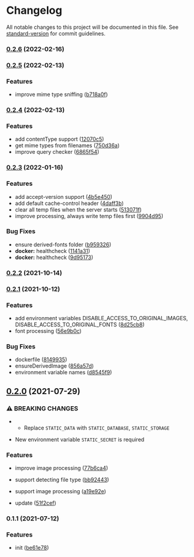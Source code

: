 # Changelog

All notable changes to this project will be documented in this file. See [standard-version](https://github.com/conventional-changelog/standard-version) for commit guidelines.

### [0.2.6](https://github.com/BlackGlory/static/compare/v0.2.5...v0.2.6) (2022-02-16)

### [0.2.5](https://github.com/BlackGlory/static/compare/v0.2.4...v0.2.5) (2022-02-13)


### Features

* improve mime type sniffing ([b718a0f](https://github.com/BlackGlory/static/commit/b718a0f8ae673711eb685e521d86c28e8e60fd03))

### [0.2.4](https://github.com/BlackGlory/static/compare/v0.2.3...v0.2.4) (2022-02-13)


### Features

* add contentType support ([12070c5](https://github.com/BlackGlory/static/commit/12070c5af88796dde0d48c5f3d3deeeaf067385e))
* get mime types from filenames ([750d36a](https://github.com/BlackGlory/static/commit/750d36ac88ff395390421778ee601df78e567b80))
* improve query checker ([6865f54](https://github.com/BlackGlory/static/commit/6865f54a81c9f801af0b8eaab380d0fa47679758))

### [0.2.3](https://github.com/BlackGlory/static/compare/v0.2.2...v0.2.3) (2022-01-16)


### Features

* add accept-version support ([4b5e450](https://github.com/BlackGlory/static/commit/4b5e450468b6cfde8b243c6d16aa4a3307b61e41))
* add default cache-control header ([4daff3b](https://github.com/BlackGlory/static/commit/4daff3bbbad977963fb23ce394314fa7d1ab2f23))
* clear all temp files when the server starts ([513071f](https://github.com/BlackGlory/static/commit/513071f45d4e2fae8d0d80bbc726d9df0ad0cd9c))
* improve processing, always write temp files first ([9904d95](https://github.com/BlackGlory/static/commit/9904d9527568920fe8ad558998af13060098d822))


### Bug Fixes

* ensure derived-fonts folder ([b959326](https://github.com/BlackGlory/static/commit/b9593262bf3d2c430f44254c5c1f1bff84653af0))
* **docker:** healthcheck ([1141a31](https://github.com/BlackGlory/static/commit/1141a31e0fa98cea4785ed555ea399a0226c3ba3))
* **docker:** healthcheck ([9d95173](https://github.com/BlackGlory/static/commit/9d95173f4376a82d0c5420a5380530904213d058))

### [0.2.2](https://github.com/BlackGlory/static/compare/v0.2.1...v0.2.2) (2021-10-14)

### [0.2.1](https://github.com/BlackGlory/static/compare/v0.2.0...v0.2.1) (2021-10-12)


### Features

* add environment variables DISABLE_ACCESS_TO_ORIGINAL_IMAGES, DISABLE_ACCESS_TO_ORIGINAL_FONTS ([8d25cb8](https://github.com/BlackGlory/static/commit/8d25cb83431232b744f7030fca60c6684392ec8b))
* font processing ([56e9b0c](https://github.com/BlackGlory/static/commit/56e9b0c5a317642d805e481ed885aefb7765d4c6))


### Bug Fixes

* dockerfile ([8149935](https://github.com/BlackGlory/static/commit/81499355ea630f650a7f13f084079f0cfba7f157))
* ensureDerivedImage ([856a57d](https://github.com/BlackGlory/static/commit/856a57d48ae895e0887d966c2bfd61d7a2bdf0d3))
* environment variable names ([d8545f9](https://github.com/BlackGlory/static/commit/d8545f9442b3c5ae0359a81e1bb4151279822d6b))

## [0.2.0](https://github.com/BlackGlory/static/compare/v0.1.1...v0.2.0) (2021-07-29)


### ⚠ BREAKING CHANGES

* - Replace `STATIC_DATA` with `STATIC_DATABASE`, `STATIC_STORAGE`
- New environment variable `STATIC_SECRET` is required

### Features

* improve image processing ([77b6ca4](https://github.com/BlackGlory/static/commit/77b6ca42a4f4a61cc5f19ca05e27e1e863505465))
* support detecting file type ([bb92443](https://github.com/BlackGlory/static/commit/bb92443739d1a48108064d314b8d3bb71f286e1f))
* support image processing ([a19e92e](https://github.com/BlackGlory/static/commit/a19e92ea7cf1b91df5435f3a8af81b503701640a))


* update ([51f2cef](https://github.com/BlackGlory/static/commit/51f2cef65f128a7da4a0965ddf99cd7173f79b18))

### 0.1.1 (2021-07-12)


### Features

* init ([be61e78](https://github.com/BlackGlory/static/commit/be61e7813ee266cb4fb7035b96b94eecd961391f))
